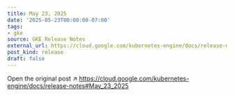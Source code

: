 ```yaml
---
title: May 23, 2025
date: '2025-05-23T00:00:00-07:00'
tags:
- gke
source: GKE Release Notes
external_url: https://cloud.google.com/kubernetes-engine/docs/release-notes#May_23_2025
post_kind: release
draft: false
---
```

Open the original post ↗ https://cloud.google.com/kubernetes-engine/docs/release-notes#May_23_2025
